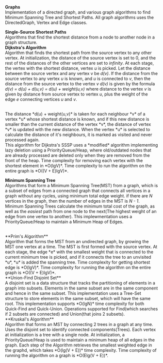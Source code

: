 **Graphs**<br />
Implementation of a directed graph, and various graph algorithms to find Minimum Spanning Tree and Shortest Paths. All graph algorithms uses the DirectedGraph, Vertex and Edge classes.

**Single-Source Shortest Paths**<br />
Algorithms that find the shortest distance from a node to another node in a graph structure.
<br />
**Dijkstra's Algorithm** <br />
Algorithm that finds the shortest path from the source vertex to any other vertex. At initialization, the distance of the source vertex is set to 0, and the rest of the distances of the other vertices are set to *infinity*.
At each stage, the vertex with the shortest distance, vertex *u* is picked. Let the distance between the source vertex and any vertex v be *d(v)*. If the distance from the source vertex to any vertex *u* is known, and *u* is connected to *v*, then the distance from the source vertex to the vertex *v* *d(v)* is given by the formula *d(v) = d(u) + d(u,v) = d(u) + weight(u,v)* where distance to the vertex *v* is given by distance from source vertex to vertex *u*, plus the weight of the edge *e* connecting vertices *u* and *v*.

<br/>
The distance *d(u) + weight(u,v)* is taken for each neighbour *v* of a vertex *u* whose shortest distance is known, and if this new distance is smaller than the current distance of the vertex *v*, the distance of vertex *v* is updated with the new distance. When the vertex *u* is selected to calculate the distance of it's neighbours, it is marked as visited and never processed again.

<br/>
This algorithm for Dijkstra's SSSP uses a *modified* algorithm implementing lazy deletion using a PriorityQueue/Heap, where old/outdated nodes that are already processed are deleted only when they are removed from the front of the heap.
Time complexity for removing each vertex with the shortest element in *O(lgV)*.
Time complexity to run the algorithm on the entire graph is *O((V + E)lgV)*.
<br />

**Minimum Spanning Tree** <br />
Algorithms that form a Minimum Spanning Tree(MST) from a graph, which is a subset of edges from a connected graph that connects all vertices in a graph without any cycles, using minimum total edge weight. if there are *N* vertices in the graph, then the number of edges in the MST is *N - 1*.
Minimum Spanning Trees calculate the minimum total cost of the graph, as well as the *easiest* path from one node to the next(The highest weight of an edge from one vertex to another).
This implewmentation uses a PriorityQueue/Heap to maintain a Minimum Heap of Edges.

<br />
**Prim's Algorithm** <br />
Algorithm that forms the MST from an undirected graph, by growing the MST one vertex at a time. The MST is first formed with the source vertex. At each stage, the edge *e* with the smallest weight that is connected to the current minimum tree is picked, and if it connects the tree to an unvisited *u*, *u* is added the spanning tree.
Time complexity for getting shortest edge is *O(lgV)*.
Time complexity for running the algorithm on the entire graph is *O((V + E)lgV)*.

<br />
**Union-Find Disjoint Set** <br />
A disjoint set is a data structure that tracks the partitioning of elements in a graph into subsets. Elements in the same subset are in the same component and hence in the same subset.
This implementation uses a Tree-Set structure to store elements in the same subset, which will have the same root. This implementation supports *O(lgN)* time complexity for both Quick-Find and Quick-Union.
Operations supported for Find(which searches if 2 subsets are connected) and Union(that joins 2 subsets).

<br />
**Kruskal's Algorithm**<br />
Algorithm that forms an MST by connecting 2 trees in a graph at any time. Uses the disjoint set to identify connected components(Trees). Each vertex at initialization is a tree with a single node.
At initialization, a PriorityQueue/Heap is used to maintain a minimum heap of all edges in the graph. Each step of the Algorithm retrieves the smallest weighted edge in the graphd, which takes *O(lg(V + E))* time complexity.
Time complexity of running the algorithm on a graph is *O(Elg(V + E))*.
